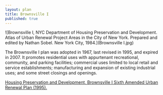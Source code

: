```yaml
---
layout: plan
title: Brownsville I
published: true
---
```


<!---![Brownsville, NYC Department of Housing Preservation and Development. Community Development Progress Report: 1968. Prepared and edited by Nathan Sobel. New York City, 1968.](Brownsville 1968.png)-->
![Brownsville I, NYC Department of Housing Preservation and Development. Atlas of Urban Renewal Project Areas in the City of New York. Prepared and edited by Nathan Sobel. New York City, 1984.](Brownsville I.jpg)

The Brownsville I plan was adopted in 1967, last revised in 1995, and expired in 2007. It promotes residential uses with appurtenant recreational, community, and parking facilities; commercial uses limited to local retail and service establishments; manufacturing and expansion of existing industrial uses; and some street closings and openings.

[Housing Preservation and Development, Brownsville I Sixth Amended Urban Renewal Plan (1995). ](https://www.nyc.gov/assets/hpd/downloads/pdfs/services/brownsville-i-sixth-amended-urp.pdf)
